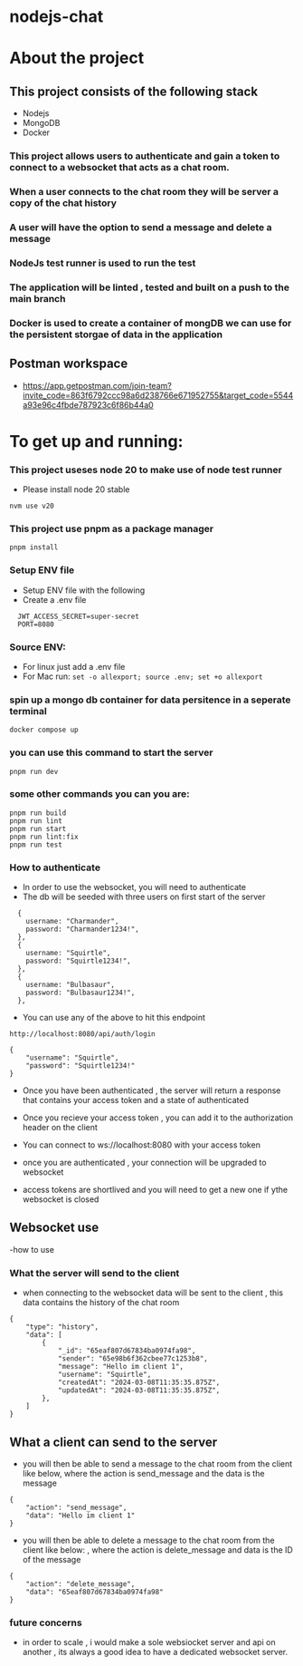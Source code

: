 # nodejs-chat

# About the project

## This project consists of the following stack
- Nodejs
- MongoDB
- Docker

### This project allows users to authenticate and gain a token to connect to a websocket that acts as a chat room.
### When a user connects to the chat room they will be server a copy of the chat history
### A user will have the option to send a message and delete a message
### NodeJs test runner is used to run the test
### The application will be linted , tested and built on a push to the main branch
### Docker is used to create a container of mongDB we can use for the persistent storgae of data in the application

## Postman workspace
- https://app.getpostman.com/join-team?invite_code=863f6792ccc98a6d238766e671952755&target_code=5544a93e96c4fbde787923c6f86b44a0


# To get up and running:

### This project useses node 20 to make use of node test runner
- Please install node 20 stable

```
nvm use v20
```

### This project use pnpm as a package manager

```
pnpm install
```

### Setup ENV file

- Setup ENV file with the following
- Create a .env file

```
  JWT_ACCESS_SECRET=super-secret
  PORT=8080
```

### Source ENV:

- For linux just add a .env file
- For Mac run:
  `set -o allexport; source .env; set +o allexport`

### spin up a mongo db container for data persitence in a seperate terminal

```
docker compose up
```

### you can use this command to start the server

```
pnpm run dev
```

### some other commands you can you are:

```
pnpm run build
pnpm run lint
pnpm run start
pnpm run lint:fix
pnpm run test
```



### How to authenticate

- In order to use the websocket, you will need to authenticate
- The db will be seeded with three users on first start of the server

```
  {
    username: "Charmander",
    password: "Charmander1234!",
  },
  {
    username: "Squirtle",
    password: "Squirtle1234!",
  },
  {
    username: "Bulbasaur",
    password: "Bulbasaur1234!",
  },
```

- You can use any of the above to hit this endpoint
```
http://localhost:8080/api/auth/login

{
	"username": "Squirtle",
	"password": "Squirtle1234!"
}

```

- Once you have been authenticated , the server will return a response that contains your access token and a state of authenticated

- Once you recieve your access token , you can add it to the authorization header on the client

- You can connect to ws://localhost:8080 with your access token

- once you are authenticated , your connection will be upgraded to websocket
- access tokens are shortlived and you will need to get a new one if ythe websocket is closed



## Websocket use

-how to use

### What the server will send to the client

- when connecting to the websocket data will be sent to the client , this data contains the history of the chat room

```
{
	"type": "history",
	"data": [
		{
			"_id": "65eaf807d67834ba0974fa98",
			"sender": "65e98b6f362cbee77c1253b8",
			"message": "Hello im client 1",
			"username": "Squirtle",
			"createdAt": "2024-03-08T11:35:35.875Z",
			"updatedAt": "2024-03-08T11:35:35.875Z",
		},
	]
}

```
## What a client can send to the server

- you will then be able to send a message to the chat room from the client like below, where the action is send_message and the data is the message 

```
{
	"action": "send_message",
	"data": "Hello im client 1"
}

```

- you will then be able to delete a message to the chat room from the client like below:
, where the action is delete_message and data is the ID of the message


```
{
	"action": "delete_message",
	"data": "65eaf807d67834ba0974fa98"
}

```

### future concerns

- in order to scale , i would make a sole websiocket server and api on another , its always a good idea to have a dedicated websocket server.

